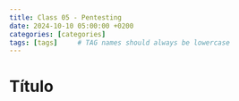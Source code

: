 ```yaml
---
title: Class 05 - Pentesting
date: 2024-10-10 05:00:00 +0200
categories: [categories]
tags: [tags]     # TAG names should always be lowercase
---
```


# Título